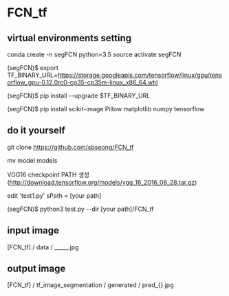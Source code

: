 # FCN_tf
## virtual environments setting
conda create -n segFCN python=3.5
source activate segFCN

(segFCN)$ export TF_BINARY_URL=https://storage.googleapis.com/tensorflow/linux/gpu/tensorflow_gpu-0.12.0rc0-cp35-cp35m-linux_x86_64.whl

(segFCN)$ pip install --upgrade $TF_BINARY_URL

(segFCN)$ pip install scikit-image Pillow matplotlib numpy tensorflow

## do it yourself
git clone https://github.com/sbseong/FCN_tf

mv model models

VGG16 checkpoint PATH 생성 (http://download.tensorflow.org/models/vgg_16_2016_08_28.tar.gz)

edit 'test1.py' sPath = [your path]

(segFCN)$ python3 test.py --dir [your path]/FCN_tf

## input image
[FCN_tf] / data /  _____.jpg

## output image
[FCN_tf] / tf_image_segmentation / generated / pred_{}.jpg
